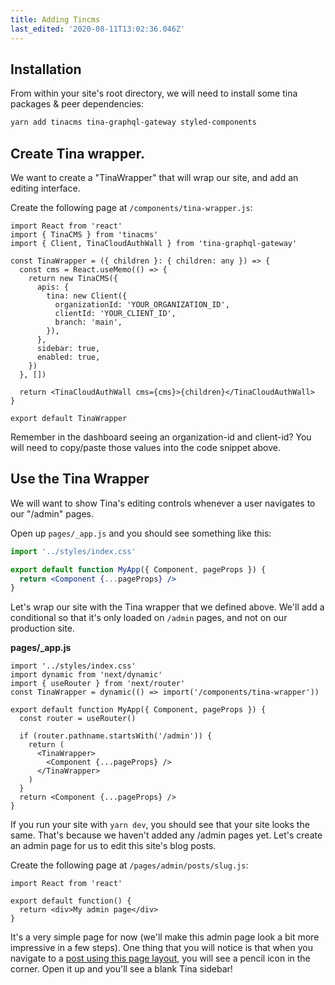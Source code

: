 ```yaml
---
title: Adding Tincms
last_edited: '2020-08-11T13:02:36.046Z'
---
```


## Installation

From within your site's root directory, we will need to install some tina packages & peer dependencies:

```bash
yarn add tinacms tina-graphql-gateway styled-components
```

## Create Tina wrapper.

We want to create a "TinaWrapper" that will wrap our site, and add an editing interface.

Create the following page at `/components/tina-wrapper.js`:

```jsx,copy
import React from 'react'
import { TinaCMS } from 'tinacms'
import { Client, TinaCloudAuthWall } from 'tina-graphql-gateway'

const TinaWrapper = ({ children }: { children: any }) => {
  const cms = React.useMemo(() => {
    return new TinaCMS({
      apis: {
        tina: new Client({
          organizationId: 'YOUR_ORGANIZATION_ID',
          clientId: 'YOUR_CLIENT_ID',
          branch: 'main',
        }),
      },
      sidebar: true,
      enabled: true,
    })
  }, [])

  return <TinaCloudAuthWall cms={cms}>{children}</TinaCloudAuthWall>
}

export default TinaWrapper
```

Remember in the dashboard seeing an organization-id and client-id? You will need to copy/paste those values into the code snippet above.

## Use the Tina Wrapper

We will want to show Tina's editing controls whenever a user navigates to our "/admin" pages.

Open up `pages/_app.js` and you should see something like this:

```jsx
import '../styles/index.css'

export default function MyApp({ Component, pageProps }) {
  return <Component {...pageProps} />
}
```

Let's wrap our site with the Tina wrapper that we defined above. We'll add a conditional so that it's only loaded on `/admin` pages, and not on our production site.

**pages/\_app.js**

```jsx,copy
import '../styles/index.css'
import dynamic from 'next/dynamic'
import { useRouter } from 'next/router'
const TinaWrapper = dynamic(() => import('/components/tina-wrapper'))

export default function MyApp({ Component, pageProps }) {
  const router = useRouter()

  if (router.pathname.startsWith('/admin')) {
    return (
      <TinaWrapper>
        <Component {...pageProps} />
      </TinaWrapper>
    )
  }
  return <Component {...pageProps} />
}
```

If you run your site with `yarn dev`, you should see that your site looks the same. That's because we haven't added any /admin pages yet. Let's create an admin page for us to edit this site's blog posts.

Create the following page at `/pages/admin/posts/slug.js`:

```jsx,copy
import React from 'react'

export default function() {
  return <div>My admin page</div>
}
```

It's a very simple page for now (we'll make this admin page look a bit more impressive in a few steps). One thing that you will notice is that when you navigate to a [post using this page layout](http://localhost:3000/posts/hello-world), you will see a pencil icon in the corner. Open it up and you'll see a blank Tina sidebar!

